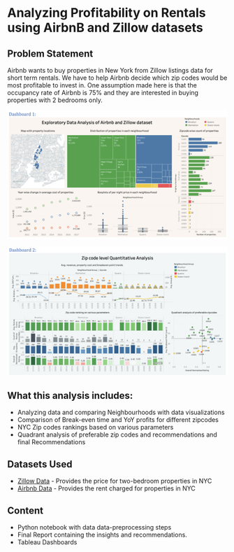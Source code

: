 # Analyzing Profitability on Rentals using AirbnB and Zillow datasets

## Problem Statement

Airbnb wants to buy properties in New York from Zillow listings data for short term rentals. We have to help Airbnb decide which zip codes would be most profitable to invest in. One assumption made here is that the occupancy rate of Airbnb is 75% and they are interested in buying properties with 2 bedrooms only.

![](Dashboard_1.png)

![](Dashboard_2.png)

## What this analysis includes:	

*	Analyzing data and comparing Neighbourhoods with data visualizations
*	Comparison of Break-even time and YoY profits for different zipcodes
*	NYC Zip codes rankings based on various parameters
*	Quadrant analysis of preferable zip codes and recommendations and final Recommendations

## Datasets Used

*	[Zillow Data](https://www.zillow.com/research/data/) - Provides the price for two-bedroom properties in NYC
* [Airbnb Data](http://insideairbnb.com/get-the-data.html) - Provides the rent charged for properties in NYC

## Content

*	Python notebook with data data-preprocessing steps
*	Final Report containing the insights and recommendations.
* Tableau Dashboards

